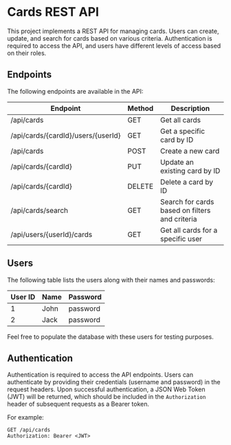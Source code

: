 # Cards REST API

This project implements a REST API for managing cards. Users can create, update, and search for cards based on various criteria. Authentication is required to access the API, and users have different levels of access based on their roles.

## Endpoints

The following endpoints are available in the API:

| Endpoint                       | Method | Description                                          |
|-------------------------------------|--------|------------------------------------------------------|
| /api/cards                          | GET    | Get all cards                                        |
| /api/cards/{cardId}/users/{userId}  | GET    | Get a specific card by ID                            |
| /api/cards                          | POST   | Create a new card                                    |
| /api/cards/{cardId}                 | PUT    | Update an existing card by ID                        |
| /api/cards/{cardId}                 | DELETE | Delete a card by ID                                  |
| /api/cards/search                   | GET    | Search for cards based on filters and criteria       |
| /api/users/{userId}/cards           | GET    | Get all cards for a specific user                    |

## Users

The following table lists the users along with their names and passwords:

| User ID | Name  | Password   |
|---------|-------|------------|
| 1       | John  | password   |
| 2       | Jack  | password   |


Feel free to populate the database with these users for testing purposes.

## Authentication

Authentication is required to access the API endpoints. Users can authenticate by providing their credentials (username and password) in the request headers. Upon successful authentication, a JSON Web Token (JWT) will be returned, which should be included in the `Authorization` header of subsequent requests as a Bearer token.

For example:
```
GET /api/cards
Authorization: Bearer <JWT>
```
